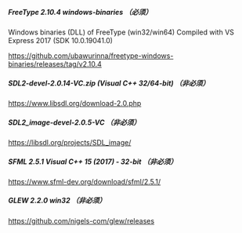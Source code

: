 

##### FreeType 2.10.4 windows-binaries （必须）

Windows binaries (DLL) of FreeType (win32/win64)
Compiled with VS Express 2017 (SDK 10.0.19041.0)

https://github.com/ubawurinna/freetype-windows-binaries/releases/tag/v2.10.4


##### SDL2-devel-2.0.14-VC.zip (Visual C++ 32/64-bit) （非必须）

https://www.libsdl.org/download-2.0.php


##### SDL2_image-devel-2.0.5-VC	（非必须）

https://libsdl.org/projects/SDL_image/


##### SFML 2.5.1 Visual C++ 15 (2017) - 32-bit  （非必须）

https://www.sfml-dev.org/download/sfml/2.5.1/


##### GLEW 2.2.0 win32 （非必须）

https://github.com/nigels-com/glew/releases





